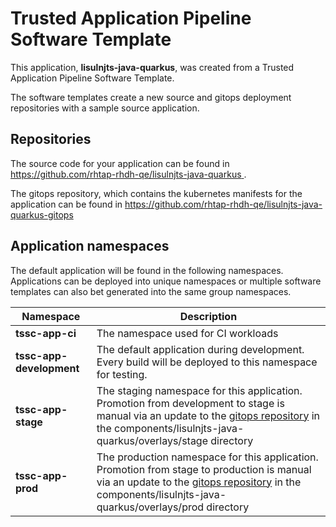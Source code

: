 # Trusted Application Pipeline Software Template

This application, **lisulnjts-java-quarkus**, was created from a Trusted Application Pipeline Software Template.

The software templates create a new source and gitops deployment repositories with a sample source application. 

## Repositories

The source code for your application can be found in [https://github.com/rhtap-rhdh-qe/lisulnjts-java-quarkus ](https://github.com/rhtap-rhdh-qe/lisulnjts-java-quarkus ).
 
The gitops repository, which contains the kubernetes manifests for the application can be found in 
[https://github.com/rhtap-rhdh-qe/lisulnjts-java-quarkus-gitops ](https://github.com/rhtap-rhdh-qe/lisulnjts-java-quarkus-gitops ) 

## Application namespaces 

The default application will be found in the following namespaces. Applications can be deployed into unique namespaces or multiple software templates can also bet generated into the same group namespaces.  

|  Namespace   |  Description   |  
| -------- | -------- |
| **tssc-app-ci** | The namespace used for CI workloads |
| **tssc-app-development** | The default application during development. Every build will be deployed to this namespace for testing. |
| **tssc-app-stage** | The staging namespace for this application. Promotion from development to stage is manual via an update to the [gitops repository](https://github.com/rhtap-rhdh-qe/lisulnjts-java-quarkus-gitops ) in the components/lisulnjts-java-quarkus/overlays/stage directory |
| **tssc-app-prod** | The production namespace for this application. Promotion from stage to production is manual via an update to the [gitops repository](https://github.com/rhtap-rhdh-qe/lisulnjts-java-quarkus-gitops ) in the components/lisulnjts-java-quarkus/overlays/prod directory |